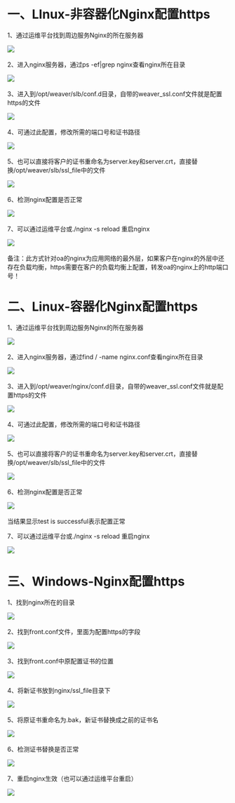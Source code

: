 # **一、LInux-非容器化Nginx配置https**

1、通过运维平台找到周边服务Nginx的所在服务器

![](file:////Users/zhangduo/Library/Containers/com.kingsoft.wpsoffice.mac/Data/tmp/wps-zhangduo/ksohtml//wps1.jpg) 

2、进入nginx服务器，通过ps -ef|grep nginx查看nginx所在目录

![](file:////Users/zhangduo/Library/Containers/com.kingsoft.wpsoffice.mac/Data/tmp/wps-zhangduo/ksohtml//wps2.jpg) 

3、进入到/opt/weaver/slb/conf.d目录，自带的weaver_ssl.conf文件就是配置https的文件

![](file:////Users/zhangduo/Library/Containers/com.kingsoft.wpsoffice.mac/Data/tmp/wps-zhangduo/ksohtml//wps3.jpg) 

4、可通过此配置，修改所需的端口号和证书路径

![](file:////Users/zhangduo/Library/Containers/com.kingsoft.wpsoffice.mac/Data/tmp/wps-zhangduo/ksohtml//wps4.jpg) 

5、也可以直接将客户的证书重命名为server.key和server.crt，直接替换/opt/weaver/slb/ssl_file中的文件

![](file:////Users/zhangduo/Library/Containers/com.kingsoft.wpsoffice.mac/Data/tmp/wps-zhangduo/ksohtml//wps5.jpg) 

6、检测nginx配置是否正常

![](file:////Users/zhangduo/Library/Containers/com.kingsoft.wpsoffice.mac/Data/tmp/wps-zhangduo/ksohtml//wps6.jpg) 

7、可以通过运维平台或./nginx -s reload 重启nginx

![](file:////Users/zhangduo/Library/Containers/com.kingsoft.wpsoffice.mac/Data/tmp/wps-zhangduo/ksohtml//wps7.jpg) 

备注：此方式针对oa的nginx为应用网络的最外层，如果客户在nginx的外层中还存在负载均衡，https需要在客户的负载均衡上配置，转发oa的nginx上的http端口号！

# **二、Linux-容器化Nginx配置https**

1、通过运维平台找到周边服务Nginx的所在服务器

![](file:////Users/zhangduo/Library/Containers/com.kingsoft.wpsoffice.mac/Data/tmp/wps-zhangduo/ksohtml//wps8.jpg) 

2、进入nginx服务器，通过find / -name nginx.conf查看nginx所在目录

![](file:////Users/zhangduo/Library/Containers/com.kingsoft.wpsoffice.mac/Data/tmp/wps-zhangduo/ksohtml//wps9.jpg) 

3、进入到/opt/weaver/nginx/conf.d目录，自带的weaver_ssl.conf文件就是配置https的文件

![](file:////Users/zhangduo/Library/Containers/com.kingsoft.wpsoffice.mac/Data/tmp/wps-zhangduo/ksohtml//wps10.jpg) 

4、可通过此配置，修改所需的端口号和证书路径

![](file:////Users/zhangduo/Library/Containers/com.kingsoft.wpsoffice.mac/Data/tmp/wps-zhangduo/ksohtml//wps11.jpg) 

5、也可以直接将客户的证书重命名为server.key和server.crt，直接替换/opt/weaver/slb/ssl_file中的文件

![](file:////Users/zhangduo/Library/Containers/com.kingsoft.wpsoffice.mac/Data/tmp/wps-zhangduo/ksohtml//wps12.jpg) 

6、检测nginx配置是否正常

![](file:////Users/zhangduo/Library/Containers/com.kingsoft.wpsoffice.mac/Data/tmp/wps-zhangduo/ksohtml//wps13.jpg) 

当结果显示test is successful表示配置正常

7、可以通过运维平台或./nginx -s reload 重启nginx

![](file:////Users/zhangduo/Library/Containers/com.kingsoft.wpsoffice.mac/Data/tmp/wps-zhangduo/ksohtml//wps14.jpg) 

# 三、**Windows-Nginx配置https**

1、找到nginx所在的目录

![](file:////Users/zhangduo/Library/Containers/com.kingsoft.wpsoffice.mac/Data/tmp/wps-zhangduo/ksohtml//wps15.jpg) 

2、找到front.conf文件，里面为配置https的字段

![](file:////Users/zhangduo/Library/Containers/com.kingsoft.wpsoffice.mac/Data/tmp/wps-zhangduo/ksohtml//wps16.jpg) 

3、找到front.conf中原配置证书的位置

![](file:////Users/zhangduo/Library/Containers/com.kingsoft.wpsoffice.mac/Data/tmp/wps-zhangduo/ksohtml//wps17.jpg) 

4、将新证书放到nginx/ssl_file目录下

![](file:////Users/zhangduo/Library/Containers/com.kingsoft.wpsoffice.mac/Data/tmp/wps-zhangduo/ksohtml//wps18.jpg) 

5、将原证书重命名为.bak，新证书替换成之前的证书名

![](file:////Users/zhangduo/Library/Containers/com.kingsoft.wpsoffice.mac/Data/tmp/wps-zhangduo/ksohtml//wps19.jpg) 

6、检测证书替换是否正常

![](file:////Users/zhangduo/Library/Containers/com.kingsoft.wpsoffice.mac/Data/tmp/wps-zhangduo/ksohtml//wps20.jpg) 

7、重启nginx生效（也可以通过运维平台重启）

![](file:////Users/zhangduo/Library/Containers/com.kingsoft.wpsoffice.mac/Data/tmp/wps-zhangduo/ksohtml//wps21.jpg)